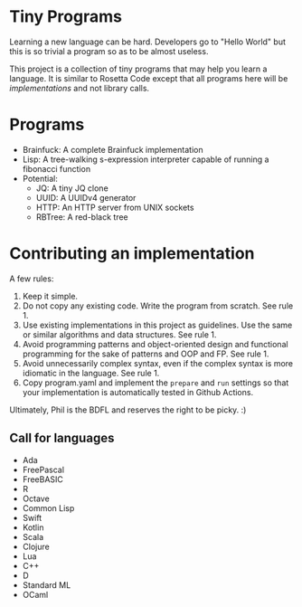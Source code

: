 # Tiny Programs

Learning a new language can be hard. Developers go to "Hello World"
but this is so trivial a program so as to be almost useless.

This project is a collection of tiny programs that may help you learn
a language. It is similar to Rosetta Code except that all programs
here will be *implementations* and not library calls.

# Programs

* Brainfuck: A complete Brainfuck implementation
* Lisp: A tree-walking s-expression interpreter capable of running a fibonacci function
* Potential:
  * JQ: A tiny JQ clone
  * UUID: A UUIDv4 generator
  * HTTP: An HTTP server from UNIX sockets
  * RBTree: A red-black tree

# Contributing an implementation

A few rules:

1. Keep it simple.
2. Do not copy any existing code. Write the program from scratch. See
   rule 1.
3. Use existing implementations in this project as guidelines. Use the
   same or similar algorithms and data structures. See rule 1.
4. Avoid programming patterns and object-oriented design and
   functional programming for the sake of patterns and OOP and FP. See
   rule 1.
5. Avoid unnecessarily complex syntax, even if the complex syntax is
   more idiomatic in the language. See rule 1.
6. Copy program.yaml and implement the `prepare` and `run` settings so
   that your implementation is automatically tested in Github Actions.

Ultimately, Phil is the BDFL and reserves the right to be picky. :)

## Call for languages

* Ada
* FreePascal
* FreeBASIC
* R
* Octave
* Common Lisp
* Swift
* Kotlin
* Scala
* Clojure
* Lua
* C++
* D
* Standard ML
* OCaml
